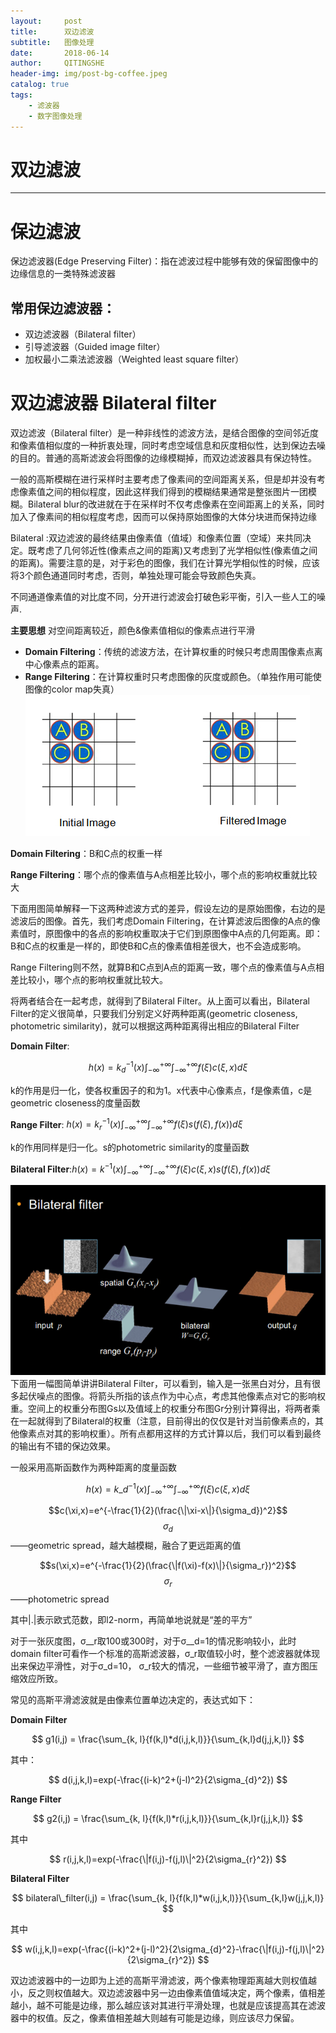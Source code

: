 ```yaml
---
layout:     post
title:      双边滤波
subtitle:   图像处理
date:       2018-06-14
author:     QITINGSHE
header-img: img/post-bg-coffee.jpeg
catalog: true
tags:
    - 滤波器
    - 数字图像处理
---
```


# 双边滤波

---
# 保边滤波
保边滤波器(Edge Preserving Filter)：指在滤波过程中能够有效的保留图像中的边缘信息的一类特殊滤波器 

## 常用保边滤波器：

- 双边滤波器（Bilateral filter）
- 引导滤波器（Guided image filter）
- 加权最小二乘法滤波器（Weighted least square filter）

# 双边滤波器 Bilateral filter
双边滤波（Bilateral filter）是一种非线性的滤波方法，是结合图像的空间邻近度和像素值相似度的一种折衷处理，同时考虑空域信息和灰度相似性，达到保边去噪的目的。普通的高斯滤波会将图像的边缘模糊掉，而双边滤波器具有保边特性。

一般的高斯模糊在进行采样时主要考虑了像素间的空间距离关系，但是却并没有考虑像素值之间的相似程度，因此这样我们得到的模糊结果通常是整张图片一团模糊。Bilateral blur的改进就在于在采样时不仅考虑像素在空间距离上的关系，同时加入了像素间的相似程度考虑，因而可以保持原始图像的大体分块进而保持边缘

Bilateral :双边滤波的最终结果由像素值（值域）和像素位置（空域）来共同决定。既考虑了几何邻近性(像素点之间的距离)又考虑到了光学相似性(像素值之间的距离)。需要注意的是，对于彩色的图像，我们在计算光学相似性的时候，应该将3个颜色通道同时考虑，否则，单独处理可能会导致颜色失真。

不同通道像素值的对比度不同，分开进行滤波会打破色彩平衡，引入一些人工的噪声.

**主要思想** 对空间距离较近，颜色&像素值相似的像素点进行平滑

- **Domain Filtering**：传统的滤波方法，在计算权重的时候只考虑周围像素点离中心像素点的距离。
- **Range Filtering**：在计算权重时只考虑图像的灰度或颜色。（单独作用可能使图像的color map失真）
  ![img](https://github.com/Qitingshe/Qitingshe.github.io/raw/master/_posts/assets/bf.jpg)

**Domain Filtering**：B和C点的权重一样

**Range Filtering**：哪个点的像素值与A点相差比较小，哪个点的影响权重就比较大

下面用图简单解释一下这两种滤波方式的差异，假设左边的是原始图像，右边的是滤波后的图像。首先，我们考虑Domain Filtering，在计算滤波后图像的A点的像素值时，原图像中的各点的影响权重取决于它们到原图像中A点的几何距离。即：B和C点的权重是一样的，即使B和C点的像素值相差很大，也不会造成影响。

Range Filtering则不然，就算B和C点到A点的距离一致，哪个点的像素值与A点相差比较小，哪个点的影响权重就比较大。

将两者结合在一起考虑，就得到了Bilateral Filter。从上面可以看出，Bilateral Filter的定义很简单，只要我们分别定义好两种距离(geometric closeness, photometric similarity)，就可以根据这两种距离得出相应的Bilateral Filter



**Domain Filter**:

$$h(x)=k_d^{-1}(x)\int_{-\infty}^{+\infty}\int_{-\infty}^{+\infty}f(\xi)c(\xi,x)d\xi$$

k的作用是归一化，使各权重因子的和为1。x代表中心像素点，f是像素值，c是geometric closeness的度量函数

**Range Filter**:
$h(x)=k_r^{-1}(x)\int_{-\infty}^{+\infty}\int_{-\infty}^{+\infty}f(\xi)s(f(\xi),f(x))d\xi$

k的作用同样是归一化。s的photometric similarity的度量函数

**Bilateral Filter**:$h(x)=k^{-1}(x)\int_{-\infty}^{+\infty}\int_{-\infty}^{+\infty}f(\xi)c(\xi,x)s(f(\xi),f(x))d\xi$


![img](https://github.com/Qitingshe/Qitingshe.github.io/raw/master/_posts/assets/bf1.jpg)
下面用一幅图简单讲讲Bilateral 
Filter，可以看到，输入是一张黑白对分，且有很多起伏噪点的图像。将箭头所指的该点作为中心点，考虑其他像素点对它的影响权重。空间上的权重分布图Gs以及值域上的权重分布图Gr分别计算得出，将两者乘在一起就得到了Bilateral的权重（注意，目前得出的仅仅是针对当前像素点的，其他像素点对其的影响权重）。所有点都用这样的方式计算以后，我们可以看到最终的输出有不错的保边效果。

一般采用高斯函数作为两种距离的度量函数

$$h(x)=k\_d^{-1}(x)\int_{-\infty}^{+\infty}\int_{-\infty}^{+\infty}f(\xi)c(\xi,x)d\xi$$

$$c(\xi,x)=e^{-\frac{1}{2}(\frac{\|\xi-x\|}{\sigma_d})^2}$$			$$\sigma_d$$ ——geometric spread，越大越模糊，融合了更远距离的值

$$s(\xi,x)=e^{-\frac{1}{2}(\frac{\|f(\xi)-f(x)\|}{\sigma_r})^2}$$		$$\sigma_r$$  ——photometric spread

其中\|.\|表示欧式范数，即l2-norm，再简单地说就是“差的平方”

对于一张灰度图，σ\__r取100或300时，对于σ\__d=1的情况影响较小，此时domain filter可看作一个标准的高斯滤波器，σ\_r取值较小时，整个滤波器就体现出来保边平滑性，对于σ\_d=10， σ_r较大的情况，一些细节被平滑了，直方图压缩效应所致。

常见的高斯平滑滤波就是由像素位置单边决定的，表达式如下：

**Domain Filter**

$$
g1(i,j) = \frac{\sum_{k, l}{f(k,l)*d(i,j,k,l)}}{\sum_{k,l}d(j,j,k,l)}
$$

其中：

$$
d(i,j,k,l)=exp(-\frac{(i-k)^2+(j-l)^2}{2\sigma_{d}^2})
$$

**Range Filter**

$$
g2(i,j) = \frac{\sum_{k, l}{f(k,l)*r(i,j,k,l)}}{\sum_{k,l}r(j,j,k,l)}
$$

其中

$$
r(i,j,k,l)=exp(-\frac{\|f(i,j)-f(j,l)\|^2}{2\sigma_{r}^2})
$$

**Bilateral Filter**

$$
bilateral\_filter(i,j) = \frac{\sum_{k, l}{f(k,l)*w(i,j,k,l)}}{\sum_{k,l}w(j,j,k,l)}
$$

其中

$$
w(i,j,k,l)=exp(-\frac{(i-k)^2+(j-l)^2}{2\sigma_{d}^2}-\frac{\|f(i,j)-f(j,l)\|^2}{2\sigma_{r}^2})
$$

双边滤波器中的一边即为上述的高斯平滑滤波，两个像素物理距离越大则权值越小，反之则权值越大。双边滤波器中另一边由像素值值域决定，两个像素，值相差越小，越不可能是边缘，那么越应该对其进行平滑处理，也就是应该提高其在滤波器中的权值。反之，像素值相差越大则越有可能是边缘，则应该尽力保留。

